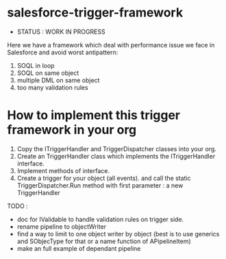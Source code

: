 # salesforce-trigger-framework

* STATUS : WORK IN PROGRESS

<p>Here we have a framework which deal with performance issue we face in Salesforce and avoid worst antipattern:
<ol>
<li>SOQL in loop</li>
<li>SOQL on same object</li>
<li>multiple DML on same object</li>
<li>too many validation rules</li>
</ol>
</p>
<h1>How to implement this trigger framework in your org</h1>
<ol>
	<li>Copy the ITriggerHandler and TriggerDispatcher classes into your org.</li>
	<li>Create an <MyObject>TriggerHandler class which implements the ITriggerHandler interface.</li>
	<li>Implement methods of interface.</li>
	<li>Create a trigger for your object (all events). and call the static TriggerDispatcher.Run method with first parameter : a new TriggerHandler</li>
</ol>

TODO : 
* doc for IValidable to handle validation rules on trigger side.
* rename pipeline to objectWriter
* find a way to limit to one object writer by object (best is to use generics and SObjecType for that or a name function of APipelineItem)
* make an full example of dependant pipeline
